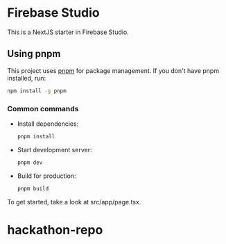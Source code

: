 # Firebase Studio

This is a NextJS starter in Firebase Studio.

## Using pnpm
This project uses [pnpm](https://pnpm.io/) for package management. If you don't have pnpm installed, run:

```bash
npm install -g pnpm
```

### Common commands

- Install dependencies:
	```bash
	pnpm install
	```
- Start development server:
	```bash
	pnpm dev
	```
- Build for production:
	```bash
	pnpm build
	```

To get started, take a look at src/app/page.tsx.
# hackathon-repo
